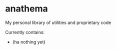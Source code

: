 # anathema
My personal library of utilities and proprietary code

Currently contains:
- (ha nothing yet)
